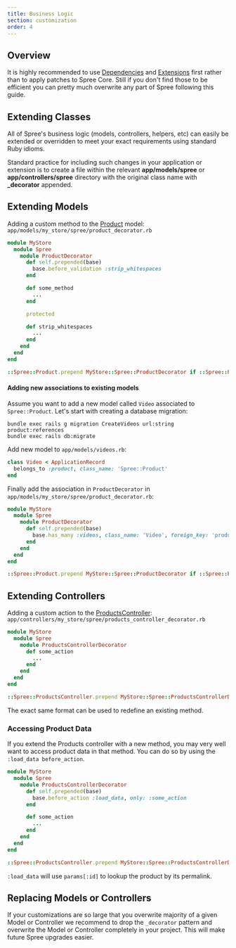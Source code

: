 ```yaml
---
title: Business Logic
section: customization
order: 4
---
```


## Overview

It is highly recommended to use [Dependencies](/developer/customization/dependencies.html) and [Extensions](/developer/customization/extensions.html) first rather than to apply patches to Spree Core. Still if you don't find those to be efficient you can pretty much overwrite any part of Spree following this guide.

## Extending Classes

All of Spree's business logic (models, controllers, helpers, etc) can
easily be extended or overridden to meet your exact requirements using
standard Ruby idioms.

Standard practice for including such changes in your application or
extension is to create a file within the relevant **app/models/spree** or
**app/controllers/spree** directory with the original class name with
**\_decorator** appended.

## Extending Models

Adding a custom method to the [Product](https://github.com/spree/spree/blob/master/core/app/models/spree/product.rb) model:
`app/models/my_store/spree/product_decorator.rb`

```ruby
module MyStore
  module Spree
    module ProductDecorator
      def self.prepended(base)
        base.before_validation :strip_whitespaces
      end

      def some_method
        ...
      end

      protected

      def strip_whitespaces
        ...
      end
    end
  end
end

::Spree::Product.prepend MyStore::Spree::ProductDecorator if ::Spree::Product.included_modules.exclude?(MyStore::Spree::ProductDecorator)
```

#### Adding new associations to existing models

Assume you want to add a new model called `Video` associated to `Spree::Product`. Let's start with creating a database migration:

```shell
bundle exec rails g migration CreateVideos url:string product:references
bundle exec rails db:migrate
```

Add new model to `app/models/videos.rb`:

```ruby
class Video < ApplicationRecord
  belongs_to :product, class_name: 'Spree::Product'
end
```

Finally add the association in `ProductDecorator` in `app/models/my_store/spree/product_decorator.rb`:

```ruby
module MyStore
  module Spree
    module ProductDecorator
      def self.prepended(base)
        base.has_many :videos, class_name: 'Video', foreign_key: 'product_id', dependent: :destroy
      end
    end
  end
end

::Spree::Product.prepend MyStore::Spree::ProductDecorator if ::Spree::Product.included_modules.exclude?(MyStore::Spree::ProductDecorator)
```

## Extending Controllers

Adding a custom action to the [ProductsController](https://github.com/spree/spree/blob/master/frontend/app/controllers/spree/products_controller.rb):
`app/controllers/my_store/spree/products_controller_decorator.rb`

```ruby
module MyStore
  module Spree
    module ProductsControllerDecorator
      def some_action
        ...
      end
    end
  end
end

::Spree::ProductsController.prepend MyStore::Spree::ProductsControllerDecorator if ::Spree::ProductsController.included_modules.exclude?(MyStore::Spree::ProductsControllerDecorator)
```

The exact same format can be used to redefine an existing method.

### Accessing Product Data

If you extend the Products controller with a new method, you may very
well want to access product data in that method. You can do so by using
the `:load_data before_action`.

```ruby
module MyStore
  module Spree
    module ProductsControllerDecorator
      def self.prepended(base)
        base.before_action :load_data, only: :some_action
      end

      def some_action
        ...
      end
    end
  end
end

::Spree::ProductsController.prepend MyStore::Spree::ProductsControllerDecorator if ::Spree::ProductsController.included_modules.exclude?(MyStore::Spree::ProductsControllerDecorator)
```

`:load_data` will use `params[:id]` to lookup the product by its permalink.

## Replacing Models or Controllers

If your customizations are so large that you overwrite majority of a given Model or Controller we recommend to drop the `_decorator` pattern and overwrite the Model or Controller completely in your project. This will make future Spree upgrades easier.
